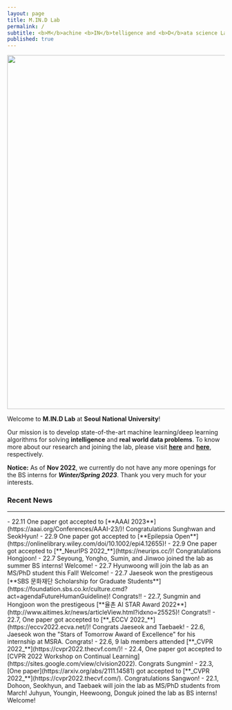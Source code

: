 ```yaml
---
layout: page
title: M.IN.D Lab
permalink: /
subtitle: <b>M</b>achine <b>IN</b>telligence and <b>D</b>ata science Laboratory
published: true
---
```

<img src="img/2022_10_gwanak1.jpeg" width="820" align="center"/>

<!--**We recently moved to [Seoul National University ECE](https://ee.snu.ac.kr) as of March 01, 2021!**-->

Welcome to **M.IN.D Lab** at **Seoul National University**! 

Our mission is to develop state-of-the-art machine learning/deep learning algorithms for solving **intelligence** and **real world data problems**. To know more about our research and joining the lab, please visit [**here**](projects/project) and [**here**](people/joinus.md), respectively.

<!-- To know more about the lab, you may read this [**feature**](https://webzine.skku.edu/skkuzine/section/culture03.do?articleNo=76954&pager.offset=0&pagerLimit=10) written while we were at SKKU (in Korean).     -->


**Notice:** As of **Nov 2022**, we currently do not have any more openings for the BS interns for **_Winter/Spring 2023_**. Thank you very much for your interests. 
<!-- As of **Nov 2022**, we currently have about 1~2 openings for the BS interns for **_Winter/Spring 2023_**. For those who are interested, please e-mail [Prof. Taesup Moon](people/pi.md) with your **transcript & CV**. -->

<!-- **not** have any more openings for _Summer/Fall 2022_ BS internship. For the **_Winter/Spring 2023_** BS internships, we will post on the website around **_Nov 2022_**. Thanks for your interest!! -->

<!-- we currently have about 1~2 openings for the BS interns for **_Summer/Fall 2022_**. For those who are interested, please e-mail [Prof. Taesup Moon](people/pi.md) with your **transcript & CV**, and we will get back to you.  -->

<!-- do _**not**_ have any more openings for BS interns or MS/PhD positions for Winter/Spring 2022. For the **_Summer/Fall 2022 openings_**, we will post on the website around **May 2022**. Thanks for your interest!
 -->
<!--
Following is our lab intro video taken in 2018 (special thanks to Karel Setnička)! 
<iframe src="https://player.vimeo.com/video/257239184" width="640" height="360" frameborder="0" webkitallowfullscreen mozallowfullscreen allowfullscreen></iframe>
-->

### Recent News
<hr>
- 22.11 One paper got accepted to [**AAAI 2023**](https://aaai.org/Conferences/AAAI-23/)! Congratulations Sunghwan and SeokHyun!
- 22.9 One paper got accepted to [**Epilepsia Open**](https://onlinelibrary.wiley.com/doi/10.1002/epi4.12655)!
- 22.9 One paper got accepted to [**_NeurIPS 2022_**](https://neurips.cc/)! Congratulations Hongjoon!
- 22.7 Seyoung, Yongho, Sumin, and Jinwoo joined the lab as summer BS interns! Welcome!
- 22.7 Hyunwoong will join the lab as an MS/PhD student this Fall! Welcome!
- 22.7 Jaeseok won the prestigeous [**SBS 문화재단 Scholarship for Graduate Students**](https://foundation.sbs.co.kr/culture.cmd?act=agendaFutureHumanGuideline)! Congrats!!
- 22.7, Sungmin and Hongjoon won the prestigeous [**율촌 AI STAR Award 2022**](http://www.aitimes.kr/news/articleView.html?idxno=25525)! Congrats!!
- 22.7, One paper got accepted to [**_ECCV 2022_**](https://eccv2022.ecva.net/)! Congrats Jaeseok and Taebaek!
- 22.6, Jaeseok won the "Stars of Tomorrow Award of Excellence" for his internship at MSRA. Congrats!
- 22.6, 9 lab members attended [**_CVPR 2022_**](https://cvpr2022.thecvf.com/)! 
- 22.4, One paper got accepted to [CVPR 2022 Workshop on Continual Learning](https://sites.google.com/view/clvision2022). Congrats Sungmin!
- 22.3, [One paper](https://arxiv.org/abs/2111.14581) got accepted to [**_CVPR 2022_**](https://cvpr2022.thecvf.com/). Congratulations Sangwon!  
- 22.1, Dohoon, Seokhyun, and Taebaek will join the lab as MS/PhD students from March! Juhyun, Youngin, Heewoong, Donguk joined the lab as BS interns! Welcome!   


